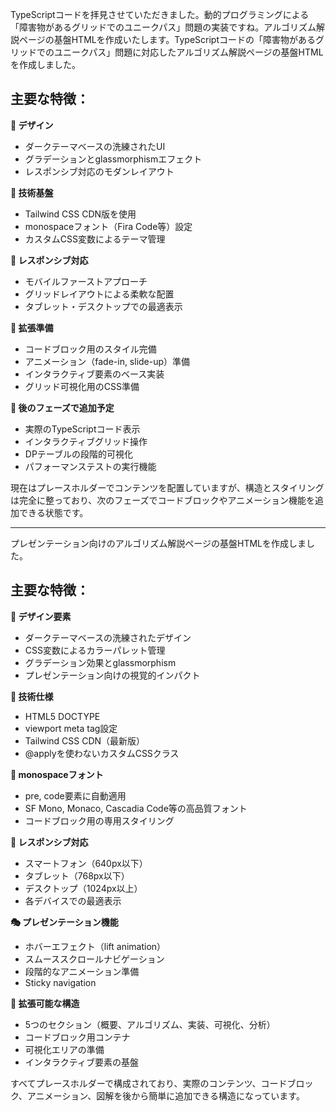 TypeScriptコードを拝見させていただきました。動的プログラミングによる「障害物があるグリッドでのユニークパス」問題の実装ですね。アルゴリズム解説ページの基盤HTMLを作成いたします。TypeScriptコードの「障害物があるグリッドでのユニークパス」問題に対応したアルゴリズム解説ページの基盤HTMLを作成しました。

## 主要な特徴：

**🎨 デザイン**
- ダークテーマベースの洗練されたUI
- グラデーションとglassmorphismエフェクト
- レスポンシブ対応のモダンレイアウト

**🔧 技術基盤**
- Tailwind CSS CDN版を使用
- monospaceフォント（Fira Code等）設定
- カスタムCSS変数によるテーマ管理

**📱 レスポンシブ対応**
- モバイルファーストアプローチ
- グリッドレイアウトによる柔軟な配置
- タブレット・デスクトップでの最適表示

**🎯 拡張準備**
- コードブロック用のスタイル完備
- アニメーション（fade-in, slide-up）準備
- インタラクティブ要素のベース実装
- グリッド可視化用のCSS準備

**🚀 後のフェーズで追加予定**
- 実際のTypeScriptコード表示
- インタラクティブグリッド操作
- DPテーブルの段階的可視化
- パフォーマンステストの実行機能

現在はプレースホルダーでコンテンツを配置していますが、構造とスタイリングは完全に整っており、次のフェーズでコードブロックやアニメーション機能を追加できる状態です。

-----------------------------------------------

プレゼンテーション向けのアルゴリズム解説ページの基盤HTMLを作成しました。

## 主要な特徴：

**🎨 デザイン要素**
- ダークテーマベースの洗練されたデザイン
- CSS変数によるカラーパレット管理
- グラデーション効果とglassmorphism
- プレゼンテーション向けの視覚的インパクト

**🔧 技術仕様**
- HTML5 DOCTYPE
- viewport meta tag設定
- Tailwind CSS CDN（最新版）
- @applyを使わないカスタムCSSクラス

**📝 monospaceフォント**
- pre, code要素に自動適用
- SF Mono, Monaco, Cascadia Code等の高品質フォント
- コードブロック用の専用スタイリング

**📱 レスポンシブ対応**
- スマートフォン（640px以下）
- タブレット（768px以下） 
- デスクトップ（1024px以上）
- 各デバイスでの最適表示

**🎭 プレゼンテーション機能**
- ホバーエフェクト（lift animation）
- スムーススクロールナビゲーション
- 段階的なアニメーション準備
- Sticky navigation

**🧱 拡張可能な構造**
- 5つのセクション（概要、アルゴリズム、実装、可視化、分析）
- コードブロック用コンテナ
- 可視化エリアの準備
- インタラクティブ要素の基盤

すべてプレースホルダーで構成されており、実際のコンテンツ、コードブロック、アニメーション、図解を後から簡単に追加できる構造になっています。

